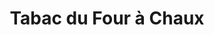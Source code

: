 ---
title: "Tabac du Four à Chaux"
url: /beziers/tabac-du-four-a-chaux/
shop: marchand de journaux
---